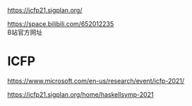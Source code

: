 







https://icfp21.sigplan.org/

https://space.bilibili.com/652012235  
B站官方网址

# ICFP
https://www.microsoft.com/en-us/research/event/icfp-2021/

https://icfp21.sigplan.org/home/haskellsymp-2021








